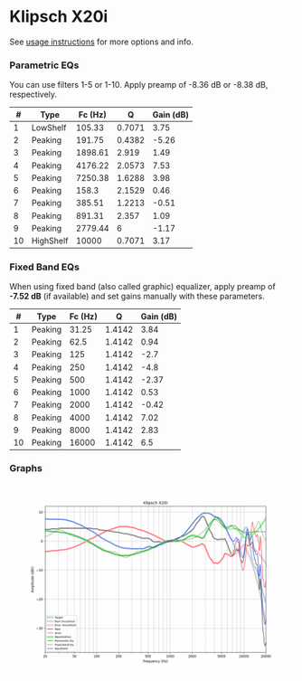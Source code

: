 # Klipsch X20i
See [usage instructions](https://github.com/jaakkopasanen/AutoEq#usage) for more options and info.

### Parametric EQs
You can use filters 1-5 or 1-10. Apply preamp of -8.36 dB or -8.38 dB, respectively.

|   # | Type      |   Fc (Hz) |      Q |   Gain (dB) |
|-----|-----------|-----------|--------|-------------|
|   1 | LowShelf  |    105.33 | 0.7071 |        3.75 |
|   2 | Peaking   |    191.75 | 0.4382 |       -5.26 |
|   3 | Peaking   |   1898.61 | 2.919  |        1.49 |
|   4 | Peaking   |   4176.22 | 2.0573 |        7.53 |
|   5 | Peaking   |   7250.38 | 1.6288 |        3.98 |
|   6 | Peaking   |    158.3  | 2.1529 |        0.46 |
|   7 | Peaking   |    385.51 | 1.2213 |       -0.51 |
|   8 | Peaking   |    891.31 | 2.357  |        1.09 |
|   9 | Peaking   |   2779.44 | 6      |       -1.17 |
|  10 | HighShelf |  10000    | 0.7071 |        3.17 |

### Fixed Band EQs
When using fixed band (also called graphic) equalizer, apply preamp of **-7.52 dB** (if available) and set gains manually with these parameters.

|   # | Type    |   Fc (Hz) |      Q |   Gain (dB) |
|-----|---------|-----------|--------|-------------|
|   1 | Peaking |     31.25 | 1.4142 |        3.84 |
|   2 | Peaking |     62.5  | 1.4142 |        0.94 |
|   3 | Peaking |    125    | 1.4142 |       -2.7  |
|   4 | Peaking |    250    | 1.4142 |       -4.8  |
|   5 | Peaking |    500    | 1.4142 |       -2.37 |
|   6 | Peaking |   1000    | 1.4142 |        0.53 |
|   7 | Peaking |   2000    | 1.4142 |       -0.42 |
|   8 | Peaking |   4000    | 1.4142 |        7.02 |
|   9 | Peaking |   8000    | 1.4142 |        2.83 |
|  10 | Peaking |  16000    | 1.4142 |        6.5  |

### Graphs
![](./Klipsch%20X20i.png)
